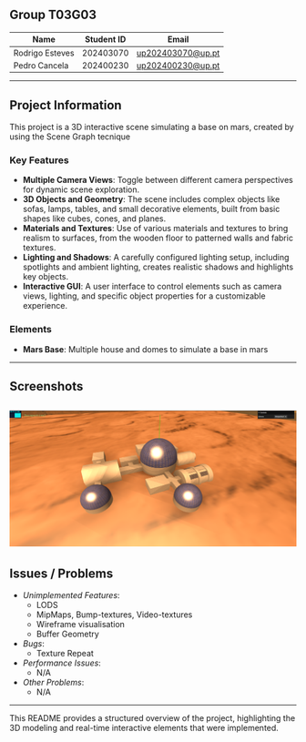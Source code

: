 ## Group T03G03
| Name             | Student ID | Email                    |
| ---------------- | ---------- | ------------------------ |
| Rodrigo Esteves  | 202403070  | up202403070@up.pt       |
| Pedro Cancela    | 202400230  | up202400230@up.pt       |

---

## Project Information

This project is a 3D interactive scene simulating a base on mars, created by using the Scene Graph tecnique

### Key Features

- **Multiple Camera Views**: Toggle between different camera perspectives for dynamic scene exploration.
- **3D Objects and Geometry**: The scene includes complex objects like sofas, lamps, tables, and small decorative elements, built from basic shapes like cubes, cones, and planes.
- **Materials and Textures**: Use of various materials and textures to bring realism to surfaces, from the wooden floor to patterned walls and fabric textures.
- **Lighting and Shadows**: A carefully configured lighting setup, including spotlights and ambient lighting, creates realistic shadows and highlights key objects.
- **Interactive GUI**: A user interface to control elements such as camera views, lighting, and specific object properties for a customizable experience.

### Elements
- **Mars Base**: Multiple house and domes to simulate a base in mars

---
## Screenshots
![Screenshots](./screenshots/screenshot1.png)
---

## Issues / Problems

- *Unimplemented Features*: 
  - LODS
  - MipMaps, Bump-textures, Video-textures
  - Wireframe visualisation
  - Buffer Geometry
- *Bugs*: 
  - Texture Repeat
- *Performance Issues*: 
  - N/A
- *Other Problems*: 
  - N/A

---

This README provides a structured overview of the project, highlighting the 3D modeling and real-time interactive elements that were implemented.